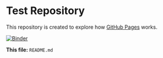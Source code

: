 # Test Repository

This repository is created to explore how [GitHub Pages](https://pages.github.com) works.

[![Binder](https://mybinder.org/badge_logo.svg)](https://mybinder.org/v2/gh/mshaneburns/test-repo/HEAD)

**This file:** `README.md`